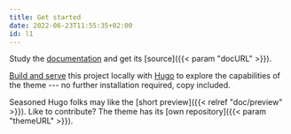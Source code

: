 ```yaml
---
title: Get started
date: 2022-06-23T11:55:35+02:00
id: l1
---
```

Study the [documentation](/doc) and get its [source]({{< param "docURL" >}}).

[Build and serve](/doc/intro/hugo#use-perplex) this project locally with [Hugo](https://gohugo.io) to explore the capabilities of the theme --- no further installation required, copy included.

Seasoned Hugo folks may like the [short preview]({{< relref "doc/preview" >}}). Like to contribute? The theme has its [own repository]({{< param "themeURL" >}}).
